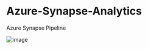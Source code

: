 # Azure-Synapse-Analytics



Azure Synapse Pipeline

![image](https://user-images.githubusercontent.com/66565804/210170254-85541e5b-4242-4cc2-9c50-74f47770a115.png)
